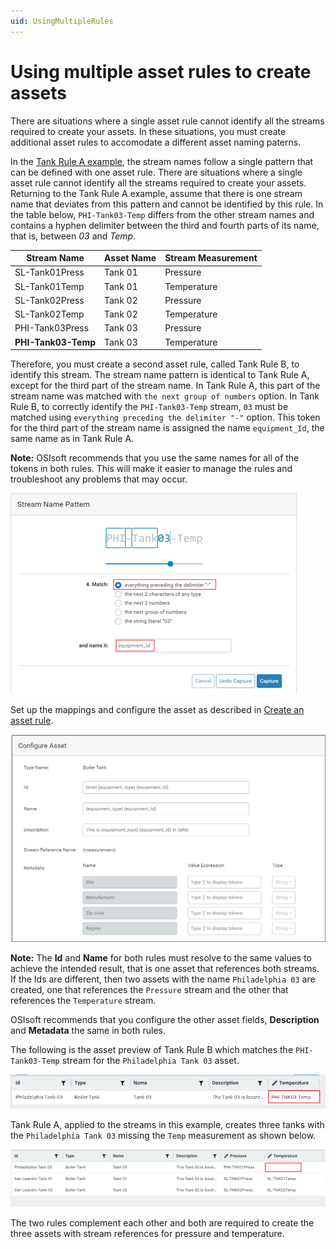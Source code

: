 ```yaml
---
uid: UsingMultipleRules
---
```


# Using multiple asset rules to create assets

There are situations where a single asset rule cannot identify all the streams required to create your assets. In these situations, you must create additional asset rules to accomodate a different asset naming paterns.

In the [Tank Rule A example](xref:CreateAssetRules#tank), the stream names follow a single pattern that can be defined with one asset rule. There are situations where a single asset rule cannot identify all the streams required to create your assets. Returning to the Tank Rule A example, assume that there is one stream name that deviates from this pattern and cannot be identified by this rule. In the table below, `PHI-Tank03-Temp` differs from the other stream names and contains a hyphen delimiter between the third and fourth parts of its name, that is, between *03* and *Temp*.

| Stream Name         | Asset Name | Stream Measurement |
| ------------------- | ---------- | ------------------ |
| SL-Tank01Press      | Tank 01    | Pressure           |
| SL-Tank01Temp       | Tank 01    | Temperature        |
| SL-Tank02Press      | Tank 02    | Pressure           |
| SL-Tank02Temp       | Tank 02    | Temperature        |
| PHI-Tank03Press     | Tank 03    | Pressure           |
| **PHI-Tank03-Temp** | Tank 03    | Temperature        |

Therefore, you must create a second asset rule, called Tank Rule B, to identify this stream. The stream name pattern is identical to Tank Rule A, except for the third part of the stream name. In Tank Rule A, this part of the stream name was matched with `the next group of numbers` option. In Tank Rule B, to correctly identify the `PHI-Tank03-Temp` stream, `03` must be matched using `everything preceding the delimiter "-"` option. This token for the third part of the stream name is assigned the name `equipment_Id`, the same name as in Tank Rule A.

**Note:** OSIsoft recommends that you use the same names for all of the tokens in both rules. This will make it easier to manage the rules and troubleshoot any problems that may occur.

![stream name pattern - rule 2 token](images/second-rule-token.png)

Set up the mappings and configure the asset as described in [Create an asset rule](xref:CreateAssetRules).

![Configure asset - rule 2](images/configure-asset-page-rule2.png)

**Note:** The **Id** and **Name** for both rules must resolve to the same values to achieve the intended result, that is one asset that references both streams. If the Ids are different, then two assets with the name `Philadelphia 03` are created, one that references the `Pressure` stream and the other that references the `Temperature` stream.

OSIsoft recommends that you configure the other asset fields, **Description** and **Metadata** the same in both rules.

The following is the asset preview of Tank Rule B which matches the `PHI-Tank03-Temp` stream for the `Philadelphia Tank 03` asset.

![](images/tank-rule-2-preview.png)

Tank Rule A, applied to the streams in this example, creates three tanks with the `Philadelphia Tank 03` missing the `Temp` measurement as shown below.

![tank rule 1 - preview](images/tank-rule-preview.png)

The two rules complement each other and both are required to create the three assets with stream references for pressure and temperature.
